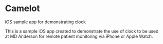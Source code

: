 # Camelot
iOS sample app for demonstrating clock

This is a sample iOS app created to demonstrate the use of clock to be used at 
MD Anderson for remote patient monitoring via iPhone or Apple Watch.
